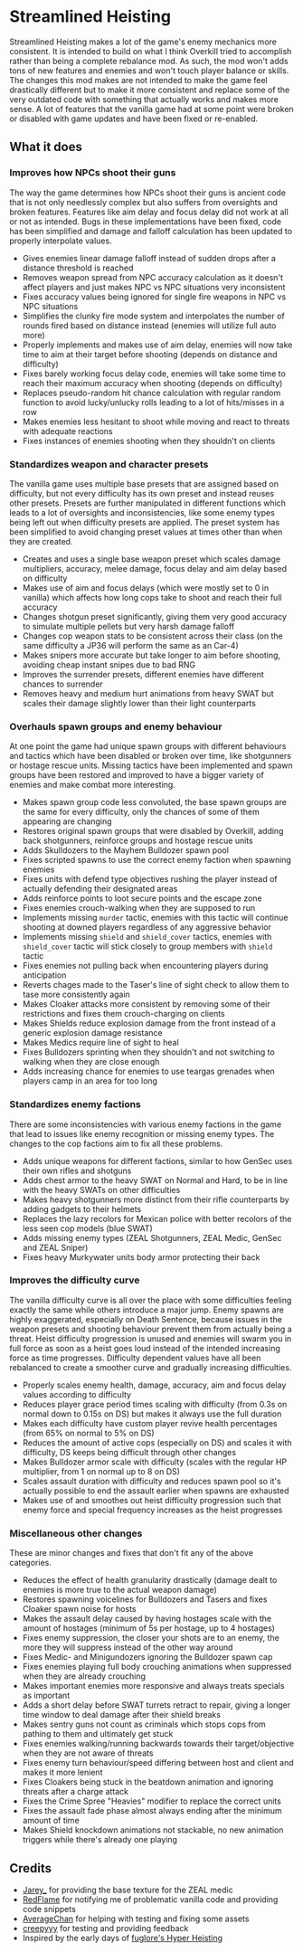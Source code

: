 # Streamlined Heisting

Streamlined Heisting makes a lot of the game's enemy mechanics more consistent. It is intended to build on what I think Overkill tried to accomplish rather than being a complete rebalance mod. As such, the mod won't adds tons of new features and enemies and won't touch player balance or skills. The changes this mod makes are not intended to make the game feel drastically different but to make it more consistent and replace some of the very outdated code with something that actually works and makes more sense. A lot of features that the vanilla game had at some point were broken or disabled with game updates and have been fixed or re-enabled.

## What it does

### Improves how NPCs shoot their guns

The way the game determines how NPCs shoot their guns is ancient code that is not only needlessly complex but also suffers from oversights and broken features. Features like aim delay and focus delay did not work at all or not as intended. Bugs in these implementations have been fixed, code has been simplified and damage and falloff calculation has been updated to properly interpolate values.

- Gives enemies linear damage falloff instead of sudden drops after a distance threshold is reached
- Removes weapon spread from NPC accuracy calculation as it doesn't affect players and just makes NPC vs NPC situations very inconsistent
- Fixes accuracy values being ignored for single fire weapons in NPC vs NPC situations
- Simplifies the clunky fire mode system and interpolates the number of rounds fired based on distance instead (enemies will utilize full auto more)
- Properly implements and makes use of aim delay, enemies will now take time to aim at their target before shooting (depends on distance and difficulty)
- Fixes barely working focus delay code, enemies will take some time to reach their maximum accuracy when shooting (depends on difficulty)
- Replaces pseudo-random hit chance calculation with regular random function to avoid lucky/unlucky rolls leading to a lot of hits/misses in a row
- Makes enemies less hesitant to shoot while moving and react to threats with adequate reactions
- Fixes instances of enemies shooting when they shouldn't on clients

### Standardizes weapon and character presets

The vanilla game uses multiple base presets that are assigned based on difficulty, but not every difficulty has its own preset and instead reuses other presets. Presets are further manipulated in different functions which leads to a lot of oversights and inconsistencies, like some enemy types being left out when difficulty presets are applied. The preset system has been simplified to avoid changing preset values at times other than when they are created.

- Creates and uses a single base weapon preset which scales damage multipliers, accuracy, melee damage, focus delay and aim delay based on difficulty
- Makes use of aim and focus delays (which were mostly set to 0 in vanilla) which affects how long cops take to shoot and reach their full accuracy
- Changes shotgun preset significantly, giving them very good accuracy to simulate multiple pellets but very harsh damage falloff
- Changes cop weapon stats to be consistent across their class (on the same difficulty a JP36 will perform the same as an Car-4)
- Makes snipers more accurate but take longer to aim before shooting, avoiding cheap instant snipes due to bad RNG
- Improves the surrender presets, different enemies have different chances to surrender
- Removes heavy and medium hurt animations from heavy SWAT but scales their damage slightly lower than their light counterparts

### Overhauls spawn groups and enemy behaviour

At one point the game had unique spawn groups with different behaviours and tactics which have been disabled or broken over time, like shotgunners or hostage rescue units. Missing tactics have been implemented and spawn groups have been restored and improved to have a bigger variety of enemies and make combat more interesting.

- Makes spawn group code less convoluted, the base spawn groups are the same for every difficulty, only the chances of some of them appearing are changing
- Restores original spawn groups that were disabled by Overkill, adding back shotgunners, reinforce groups and hostage rescue units
- Adds Skulldozers to the Mayhem Bulldozer spawn pool
- Fixes scripted spawns to use the correct enemy faction when spawning enemies
- Fixes units with defend type objectives rushing the player instead of actually defending their designated areas
- Adds reinforce points to loot secure points and the escape zone
- Fixes enemies crouch-walking when they are supposed to run
- Implements missing ``murder`` tactic, enemies with this tactic will continue shooting at downed players regardless of any aggressive behavior
- Implements missing ``shield`` and ``shield_cover`` tactics, enemies with ``shield_cover`` tactic will stick closely to group members with ``shield`` tactic
- Fixes enemies not pulling back when encountering players during anticipation
- Reverts chages made to the Taser's line of sight check to allow them to tase more consistently again
- Makes Cloaker attacks more consistent by removing some of their restrictions and fixes them crouch-charging on clients
- Makes Shields reduce explosion damage from the front instead of a generic explosion damage resistance
- Makes Medics require line of sight to heal
- Fixes Bulldozers sprinting when they shouldn't and not switching to walking when they are close enough
- Adds increasing chance for enemies to use teargas grenades when players camp in an area for too long

### Standardizes enemy factions

There are some inconsistencies with various enemy factions in the game that lead to issues like enemy recognition or missing enemy types. The changes to the cop factions aim to fix all these problems.

- Adds unique weapons for different factions, similar to how GenSec uses their own rifles and shotguns
- Adds chest armor to the heavy SWAT on Normal and Hard, to be in line with the heavy SWATs on other difficulties
- Makes heavy shotgunners more distinct from their rifle counterparts by adding gadgets to their helmets
- Replaces the lazy recolors for Mexican police with better recolors of the less seen cop models (blue SWAT)
- Adds missing enemy types (ZEAL Shotgunners, ZEAL Medic, GenSec and ZEAL Sniper)
- Fixes heavy Murkywater units body armor protecting their back

### Improves the difficulty curve

The vanilla difficulty curve is all over the place with some difficulties feeling exactly the same while others introduce a major jump. Enemy spawns are highly exaggerated, especially on Death Sentence, because issues in the weapon presets and shooting behaviour prevent them from actually being a threat. Heist difficulty progression is unused and enemies will swarm you in full force as soon as a heist goes loud instead of the intended increasing force as time progresses. Difficulty dependent values have all been rebalanced to create a smoother curve and gradually increasing difficulties.

- Properly scales enemy health, damage, accuracy, aim and focus delay values according to difficulty
- Reduces player grace period times scaling with difficulty (from 0.3s on normal down to 0.15s on DS) but makes it always use the full duration
- Makes each difficulty have custom player revive health percentages (from 65% on normal to 5% on DS)
- Reduces the amount of active cops (especially on DS) and scales it with difficulty, DS keeps being difficult through other changes
- Makes Bulldozer armor scale with difficulty (scales with the regular HP multiplier, from 1 on normal up to 8 on DS)
- Scales assault duration with difficulty and reduces spawn pool so it's actually possible to end the assault earlier when spawns are exhausted
- Makes use of and smoothes out heist difficulty progression such that enemy force and special frequency increases as the heist progresses

### Miscellaneous other changes

These are minor changes and fixes that don't fit any of the above categories.

- Reduces the effect of health granularity drastically (damage dealt to enemies is more true to the actual weapon damage)
- Restores spawning voicelines for Bulldozers and Tasers and fixes Cloaker spawn noise for hosts
- Makes the assault delay caused by having hostages scale with the amount of hostages (minimum of 5s per hostage, up to 4 hostages)
- Fixes enemy suppression, the closer your shots are to an enemy, the more they will suppress instead of the other way around
- Fixes Medic- and Minigundozers ignoring the Bulldozer spawn cap
- Fixes enemies playing full body crouching animations when suppressed when they are already crouching
- Makes important enemies more responsive and always treats specials as important
- Adds a short delay before SWAT turrets retract to repair, giving a longer time window to deal damage after their shield breaks
- Makes sentry guns not count as criminals which stops cops from pathing to them and ultimately get stuck
- Fixes enemies walking/running backwards towards their target/objective when they are not aware of threats
- Fixes enemy turn behaviour/speed differing between host and client and makes it more lenient
- Fixes Cloakers being stuck in the beatdown animation and ignoring threats after a charge attack
- Fixes the Crime Spree "Heavies" modifier to replace the correct units
- Fixes the assault fade phase almost always ending after the minimum amount of time
- Makes Shield knockdown animations not stackable, no new animation triggers while there's already one playing

## Credits

- [Jarey_](https://modworkshop.net/user/1664) for providing the base texture for the ZEAL medic
- [RedFlame](https://modworkshop.net/user/78332) for notifying me of problematic vanilla code and providing code snippets
- [AverageChan](https://modworkshop.net/user/97086) for helping with testing and fixing some assets
- [creepyyy](https://modworkshop.net/user/54264) for testing and providing feedback
- Inspired by the early days of [fuglore's Hyper Heisting](https://modworkshop.net/mod/24337)
